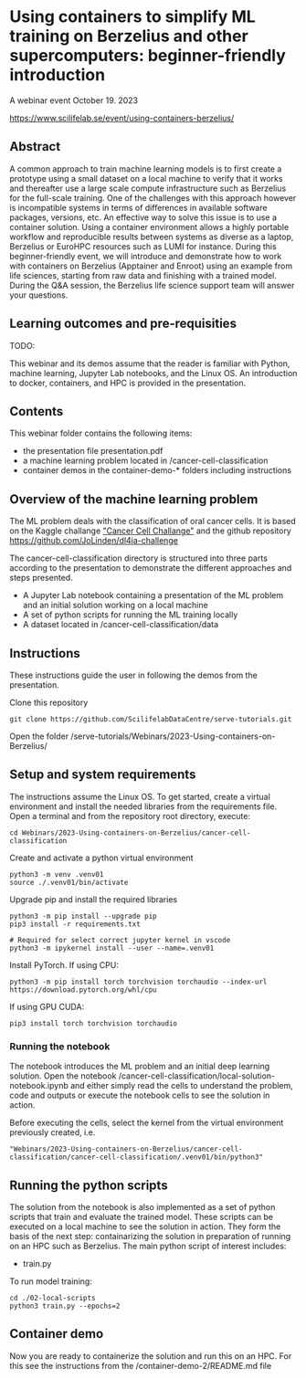 # Using containers to simplify ML training on Berzelius and other supercomputers: beginner-friendly introduction

A webinar event October 19. 2023

https://www.scilifelab.se/event/using-containers-berzelius/

## Abstract

A common approach to train machine learning models is to first create a prototype using a small dataset on a local machine to verify that it works and thereafter use a large scale compute infrastructure such as Berzelius for the full-scale training. One of the challenges with this approach however is incompatible systems in terms of differences in available software packages, versions, etc. An effective way to solve this issue is to use a container solution. Using a container environment allows a highly portable workflow and reproducible results between systems as diverse as a laptop, Berzelius or EuroHPC resources such as LUMI for instance. During this beginner-friendly event, we will introduce and demonstrate how to work with containers on Berzelius (Apptainer and Enroot) using an example from life sciences, starting from raw data and finishing with a trained model. During the Q&A session, the Berzelius life science support team will answer your questions.

## Learning outcomes and pre-requisities

TODO:

This webinar and its demos assume that the reader is familiar with Python, machine learning, Jupyter Lab notebooks, and the Linux OS. An introduction to docker, containers, and HPC is provided in the presentation.


## Contents

This webinar folder contains the following items:
- the presentation file presentation.pdf
- a machine learning problem located in /cancer-cell-classification
- container demos in the container-demo-* folders including instructions


## Overview of the machine learning problem

The ML problem deals with the classification of oral cancer cells. It is based on the Kaggle challange ["Cancer Cell Challange"](https://www.kaggle.com/competitions/cancer-cell-challange/) and the github repository https://github.com/JoLinden/dl4ia-challenge

The cancer-cell-classification directory is structured into three parts according to the presentation to demonstrate the different approaches and steps presented.

- A Jupyter Lab notebook containing a presentation of the ML problem and an initial solution working on a local machine
- A set of python scripts for running the ML training locally
- A dataset located in /cancer-cell-classification/data


## Instructions

These instructions guide the user in following the demos from the presentation.

Clone this repository

    git clone https://github.com/ScilifelabDataCentre/serve-tutorials.git

Open the folder /serve-tutorials/Webinars/2023-Using-containers-on-Berzelius/

## Setup and system requirements

The instructions assume the Linux OS. To get started, create a virtual environment and install the needed libraries from the requirements file. Open a terminal and from the repository root directory, execute:

    cd Webinars/2023-Using-containers-on-Berzelius/cancer-cell-classification

Create and activate a python virtual environment

    python3 -m venv .venv01
    source ./.venv01/bin/activate

Upgrade pip and install the required libraries

    python3 -m pip install --upgrade pip
    pip3 install -r requirements.txt

    # Required for select correct jupyter kernel in vscode
    python3 -m ipykernel install --user --name=.venv01

Install PyTorch. If using CPU:

    python3 -m pip install torch torchvision torchaudio --index-url https://download.pytorch.org/whl/cpu

If using GPU CUDA:

    pip3 install torch torchvision torchaudio


### Running the notebook

The notebook introduces the ML problem and an initial deep learning solution. Open the notebook /cancer-cell-classification/local-solution-notebook.ipynb and either simply read the cells to understand the problem, code and outputs or execute the notebook cells to see the solution in action.

Before executing the cells, select the kernel from the virtual environment previously created, i.e.

    "Webinars/2023-Using-containers-on-Berzelius/cancer-cell-classification/cancer-cell-classification/.venv01/bin/python3"


## Running the python scripts

The solution from the notebook is also implemented as a set of python scripts that train and evaluate the trained model. These scripts can be executed on a local machine to see the solution in action. They form the basis of the next step: containarizing the solution in preparation of running on an HPC such as Berzelius. The main python script of interest includes:

- train.py

To run model training:

    cd ./02-local-scripts
    python3 train.py --epochs=2


## Container demo

Now you are ready to containerize the solution and run this on an HPC. For this see the instructions from the /container-demo-2/README.md file
